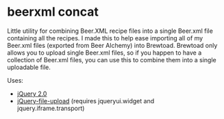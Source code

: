 beerxml concat
======================

Little utility for combining Beer.XML recipe files into a single Beer.xml file containing all the recipes. I made this to help ease importing all of my Beer.xml files (exported from Beer Alchemy) into Brewtoad. Brewtoad only allows you to upload single Beer.xml files, so if you happen to have a collection of Beer.xml files, you can use this to combine them into a single uploadable file.

Uses:
  - [jQuery 2.0](http://jquery.com)
  - [jQuery-file-upload](http://blueimp.github.io/jQuery-File-Upload/) (requires jqueryui.widget and jquery.iframe.transport)
